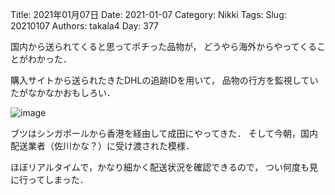 ﻿Title: 2021年01月07日
Date: 2021-01-07
Category: Nikki
Tags: 
Slug: 20210107
Authors: takala4
Day: 377



国内から送られてくると思ってポチった品物が，
どうやら海外からやってくることがわかった．


購入サイトから送られたきたDHLの追跡IDを用いて，
品物の行方を監視していたがなかなかおもしろい．




![image](https://i.imgur.com/dFnMEO1.png)



ブツはシンガポールから香港を経由して成田にやってきた．
そして今朝，国内配送業者（佐川かな？）に受け渡された模様．



ほぼリアルタイムで，かなり細かく配送状況を確認できるので，
つい何度も見に行ってしまった．
